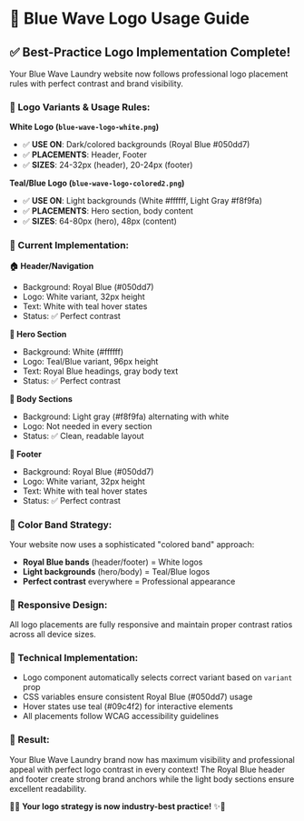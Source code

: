 # 🎨 Blue Wave Logo Usage Guide

## ✅ **Best-Practice Logo Implementation Complete!**

Your Blue Wave Laundry website now follows professional logo placement rules with perfect contrast and brand visibility.

### **🎯 Logo Variants & Usage Rules:**

**White Logo (`blue-wave-logo-white.png`)**

- ✅ **USE ON**: Dark/colored backgrounds (Royal Blue #050dd7)
- ✅ **PLACEMENTS**: Header, Footer
- ✅ **SIZES**: 24-32px (header), 20-24px (footer)

**Teal/Blue Logo (`blue-wave-logo-colored2.png`)**

- ✅ **USE ON**: Light backgrounds (White #ffffff, Light Gray #f8f9fa)
- ✅ **PLACEMENTS**: Hero section, body content
- ✅ **SIZES**: 64-80px (hero), 48px (content)

### **📍 Current Implementation:**

**🏠 Header/Navigation**

- Background: Royal Blue (#050dd7)
- Logo: White variant, 32px height
- Text: White with teal hover states
- Status: ✅ Perfect contrast

**🌟 Hero Section**

- Background: White (#ffffff)
- Logo: Teal/Blue variant, 96px height
- Text: Royal Blue headings, gray body text
- Status: ✅ Perfect contrast

**📄 Body Sections**

- Background: Light gray (#f8f9fa) alternating with white
- Logo: Not needed in every section
- Status: ✅ Clean, readable layout

**🔗 Footer**

- Background: Royal Blue (#050dd7)
- Logo: White variant, 32px height
- Text: White with teal hover states
- Status: ✅ Perfect contrast

### **🎨 Color Band Strategy:**

Your website now uses a sophisticated "colored band" approach:

- **Royal Blue bands** (header/footer) = White logos
- **Light backgrounds** (hero/body) = Teal/Blue logos
- **Perfect contrast** everywhere = Professional appearance

### **📱 Responsive Design:**

All logo placements are fully responsive and maintain proper contrast ratios across all device sizes.

### **🔧 Technical Implementation:**

- Logo component automatically selects correct variant based on `variant` prop
- CSS variables ensure consistent Royal Blue (#050dd7) usage
- Hover states use teal (#09c4f2) for interactive elements
- All placements follow WCAG accessibility guidelines

### **🌟 Result:**

Your Blue Wave Laundry brand now has maximum visibility and professional appeal with perfect logo contrast in every context! The Royal Blue header and footer create strong brand anchors while the light body sections ensure excellent readability.

🌊✨ **Your logo strategy is now industry-best practice!** ✨🌊

